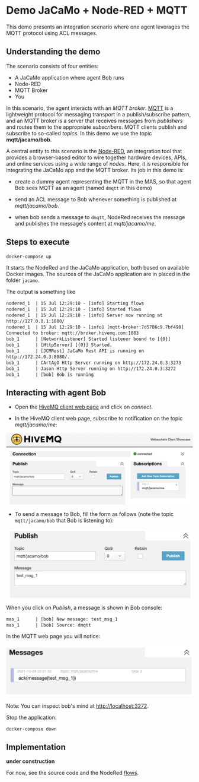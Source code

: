 # Demo JaCaMo + Node-RED + MQTT

This demo presents an integration scenario where one agent leverages the MQTT protocol using ACL messages.


## Understanding the demo

The scenario consists of four entities:

* A JaCaMo application where agent Bob runs
* Node-RED
* MQTT Broker
* You

In this scenario, the agent interacts with an _MQTT broker_. [MQTT](http://mqtt.org/) is a lightweight protocol for messaging transport in a publish/subscribe pattern, and an MQTT broker is a server that receives messages from _publishers_ and routes them to the appropriate _subscribers_. MQTT clients publish and subscribe to so-called _topics_. In this demo we use the topic __mqtt/jacamo/bob__.

A central entity to this scenario is the [Node-RED](https://nodered.org/), an integration tool that provides a browser-based editor to wire together hardware devices, APIs, and online services using a wide range of _nodes_. Here, it is responsible for integrating the JaCaMo app and the MQTT broker. Its job in this demo is:

- create a dummy agent representing the MQTT in the MAS, so that agent Bob sees MQTT as an agent (named `dmqtt` in this demo)

- send an ACL message to Bob whenever something is published at _mqtt/jacamo/bob_.

- when bob sends a message to `dmqtt`, NodeRed receives the message and publishes the message's content at _mqtt/jacamo/me_.

## Steps to execute

```
docker-compose up
```

It starts the NodeRed and the JaCaMo application, both based on available Docker images. The sources of the JaCaMo application are in placed in the folder `jacamo`.

The output is something like

```
nodered_1  | 15 Jul 12:29:10 - [info] Starting flows
nodered_1  | 15 Jul 12:29:10 - [info] Started flows
nodered_1  | 15 Jul 12:29:10 - [info] Server now running at http://127.0.0.1:1880/
nodered_1  | 15 Jul 12:29:10 - [info] [mqtt-broker:7d5786c9.7bf498] Connected to broker: mqtt://broker.hivemq.com:1883
bob_1      | [NetworkListener] Started listener bound to [{0}]
bob_1      | [HttpServer] [{0}] Started.
bob_1      | [JCMRest] JaCaMo Rest API is running on http://172.24.0.3:8080/.
bob_1      | CArtAgO Http Server running on http://172.24.0.3:3273
bob_1      | Jason Http Server running on http://172.24.0.3:3272
bob_1      | [bob] Bob is running
```

## Interacting with agent Bob

- Open the [HiveMQ client web page](http://www.hivemq.com/demos/websocket-client) and click on *connect*. 

- In the HiveMQ client web page, subscribe to notification on the topic _mqtt/jacamo/me_:

![MQTT](figures/mqtt4.png)

- To send a message to Bob, fill the form as follows (note the topic `mqtt/jacamo/bob` that Bob is listening to):

![MQTT](figures/mqtt1.png)

When you click on *Publish*, a message is shown in Bob console:

```
mas_1      | [bob] New message: test_msg_1
mas_1      | [bob] Source: dmqtt
```

In the MQTT web page you will notice:

![MQTT](figures/mqtt5.png)

Note: You can inspect bob's mind at [http://localhost:3272](http://localhost:3272).

Stop the application:

```
docker-compose down
```

## Implementation

__under construction__

For now, see the source code and the NodeRed [flows](http://127.0.0.1:1880).